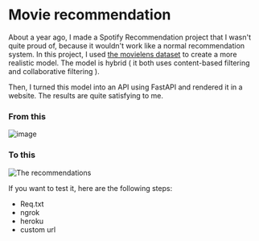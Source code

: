 # Movie recommendation

About a year ago, I made a Spotify Recommendation project that I wasn't quite proud of, because it wouldn't work like a normal recommendation system. In this project, I used [the movielens dataset](https://files.grouplens.org/datasets/movielens/ml-latest-small.zip) to create a more realistic model. The model is hybrid ( it both uses content-based filtering and collaborative filtering ).

Then, I turned this model into an API using FastAPI and rendered it in a website. The results are quite satisfying to me.

### From this
![image](https://user-images.githubusercontent.com/86613710/184403606-9ed268eb-178f-4f81-8ff3-07d0a3cf3ff9.png)
### To this
![The recommendations ](https://user-images.githubusercontent.com/86613710/184407901-ad20ebf7-0954-45be-b7a5-fce96a7934f9.png)

If you want to test it, here are the following steps:

- Req.txt
- ngrok
- heroku
- custom url
